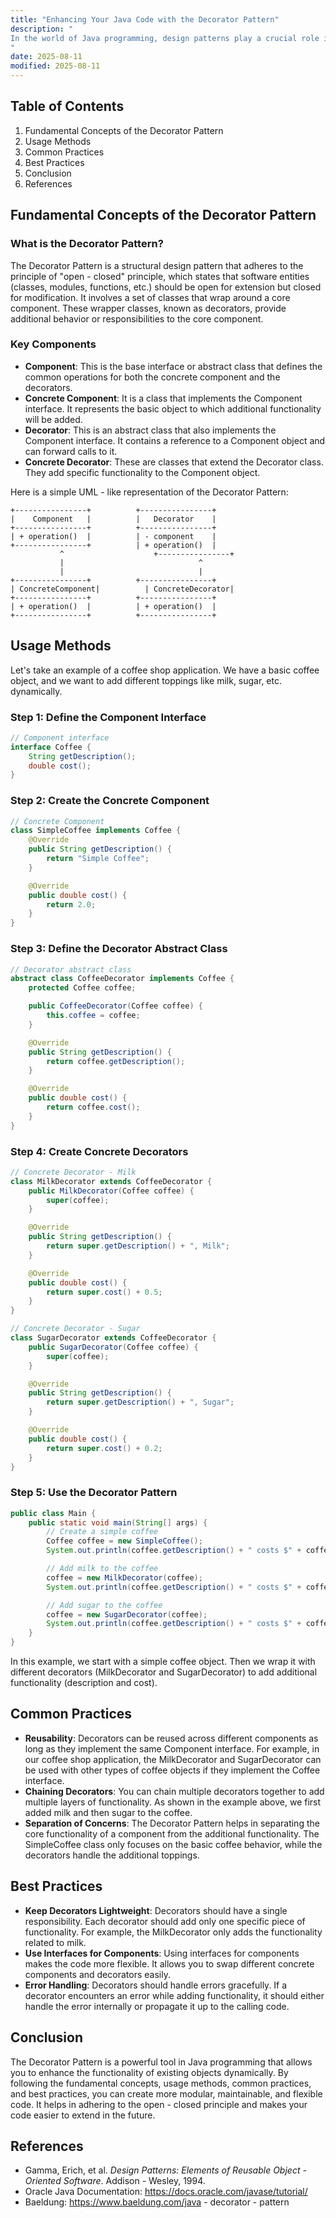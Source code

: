 ```yaml
---
title: "Enhancing Your Java Code with the Decorator Pattern"
description: "
In the world of Java programming, design patterns play a crucial role in creating maintainable, flexible, and scalable code. One such powerful design pattern is the Decorator Pattern. The Decorator Pattern allows you to add new functionality to an existing object dynamically, without altering its structure. This is particularly useful when you need to extend the behavior of a class in a flexible and modular way.
"
date: 2025-08-11
modified: 2025-08-11
---
```


## Table of Contents
1. Fundamental Concepts of the Decorator Pattern
2. Usage Methods
3. Common Practices
4. Best Practices
5. Conclusion
6. References

## Fundamental Concepts of the Decorator Pattern
### What is the Decorator Pattern?
The Decorator Pattern is a structural design pattern that adheres to the principle of "open - closed" principle, which states that software entities (classes, modules, functions, etc.) should be open for extension but closed for modification. It involves a set of classes that wrap around a core component. These wrapper classes, known as decorators, provide additional behavior or responsibilities to the core component.

### Key Components
- **Component**: This is the base interface or abstract class that defines the common operations for both the concrete component and the decorators.
- **Concrete Component**: It is a class that implements the Component interface. It represents the basic object to which additional functionality will be added.
- **Decorator**: This is an abstract class that also implements the Component interface. It contains a reference to a Component object and can forward calls to it.
- **Concrete Decorator**: These are classes that extend the Decorator class. They add specific functionality to the Component object.

Here is a simple UML - like representation of the Decorator Pattern:
```plaintext
+----------------+          +----------------+
|    Component   |          |   Decorator    |
+----------------+          +----------------+
| + operation()  |          | - component    |
+----------------+          | + operation()  |
           ^                    +----------------+
           |                              ^
           |                              |
+----------------+          +----------------+
| ConcreteComponent|          | ConcreteDecorator|
+----------------+          +----------------+
| + operation()  |          | + operation()  |
+----------------+          +----------------+
```

## Usage Methods
Let's take an example of a coffee shop application. We have a basic coffee object, and we want to add different toppings like milk, sugar, etc. dynamically.

### Step 1: Define the Component Interface
```java
// Component interface
interface Coffee {
    String getDescription();
    double cost();
}
```

### Step 2: Create the Concrete Component
```java
// Concrete Component
class SimpleCoffee implements Coffee {
    @Override
    public String getDescription() {
        return "Simple Coffee";
    }

    @Override
    public double cost() {
        return 2.0;
    }
}
```

### Step 3: Define the Decorator Abstract Class
```java
// Decorator abstract class
abstract class CoffeeDecorator implements Coffee {
    protected Coffee coffee;

    public CoffeeDecorator(Coffee coffee) {
        this.coffee = coffee;
    }

    @Override
    public String getDescription() {
        return coffee.getDescription();
    }

    @Override
    public double cost() {
        return coffee.cost();
    }
}
```

### Step 4: Create Concrete Decorators
```java
// Concrete Decorator - Milk
class MilkDecorator extends CoffeeDecorator {
    public MilkDecorator(Coffee coffee) {
        super(coffee);
    }

    @Override
    public String getDescription() {
        return super.getDescription() + ", Milk";
    }

    @Override
    public double cost() {
        return super.cost() + 0.5;
    }
}

// Concrete Decorator - Sugar
class SugarDecorator extends CoffeeDecorator {
    public SugarDecorator(Coffee coffee) {
        super(coffee);
    }

    @Override
    public String getDescription() {
        return super.getDescription() + ", Sugar";
    }

    @Override
    public double cost() {
        return super.cost() + 0.2;
    }
}
```

### Step 5: Use the Decorator Pattern
```java
public class Main {
    public static void main(String[] args) {
        // Create a simple coffee
        Coffee coffee = new SimpleCoffee();
        System.out.println(coffee.getDescription() + " costs $" + coffee.cost());

        // Add milk to the coffee
        coffee = new MilkDecorator(coffee);
        System.out.println(coffee.getDescription() + " costs $" + coffee.cost());

        // Add sugar to the coffee
        coffee = new SugarDecorator(coffee);
        System.out.println(coffee.getDescription() + " costs $" + coffee.cost());
    }
}
```

In this example, we start with a simple coffee object. Then we wrap it with different decorators (MilkDecorator and SugarDecorator) to add additional functionality (description and cost).

## Common Practices
- **Reusability**: Decorators can be reused across different components as long as they implement the same Component interface. For example, in our coffee shop application, the MilkDecorator and SugarDecorator can be used with other types of coffee objects if they implement the Coffee interface.
- **Chaining Decorators**: You can chain multiple decorators together to add multiple layers of functionality. As shown in the example above, we first added milk and then sugar to the coffee.
- **Separation of Concerns**: The Decorator Pattern helps in separating the core functionality of a component from the additional functionality. The SimpleCoffee class only focuses on the basic coffee behavior, while the decorators handle the additional toppings.

## Best Practices
- **Keep Decorators Lightweight**: Decorators should have a single responsibility. Each decorator should add only one specific piece of functionality. For example, the MilkDecorator only adds the functionality related to milk.
- **Use Interfaces for Components**: Using interfaces for components makes the code more flexible. It allows you to swap different concrete components and decorators easily.
- **Error Handling**: Decorators should handle errors gracefully. If a decorator encounters an error while adding functionality, it should either handle the error internally or propagate it up to the calling code.

## Conclusion
The Decorator Pattern is a powerful tool in Java programming that allows you to enhance the functionality of existing objects dynamically. By following the fundamental concepts, usage methods, common practices, and best practices, you can create more modular, maintainable, and flexible code. It helps in adhering to the open - closed principle and makes your code easier to extend in the future.

## References
- Gamma, Erich, et al. *Design Patterns: Elements of Reusable Object - Oriented Software*. Addison - Wesley, 1994.
- Oracle Java Documentation: https://docs.oracle.com/javase/tutorial/
- Baeldung: https://www.baeldung.com/java - decorator - pattern 